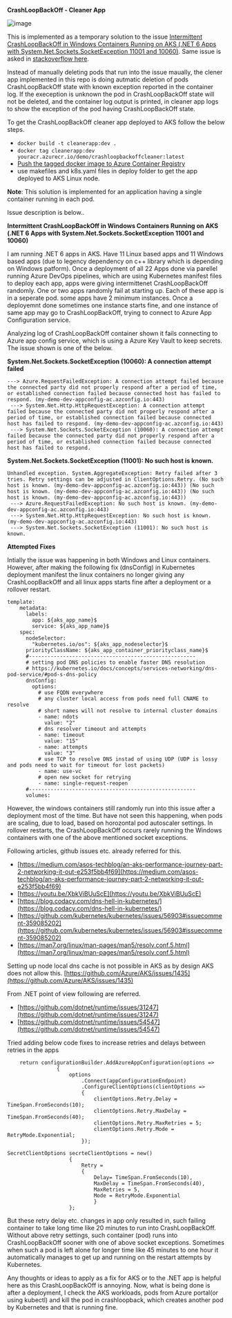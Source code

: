 **CrashLoopBackOff - Cleaner App**

![image](https://user-images.githubusercontent.com/20109548/230338712-5a1dc407-6b54-48ef-ac34-d8793324fa3c.png)


This is implemented as a temporary solution to the issue [Intermittent CrashLoopBackOff in Windows Containers Running on AKS (.NET 6 Apps with System.Net.Sockets.SocketException 11001 and 10060)](https://github.com/Azure/AKS/issues/3598). Same issue is asked in [stackoverflow here](https://stackoverflow.com/questions/75928226/intermittent-crashloopbackoff-in-windows-containers-running-on-aks-net-6-apps).

Instead of manually deleting pods that run into the issue maually, the clener app implemented in this repo is doing autmatic deletion of pods CrashLoopBackOff state with known exception reported in the container log. If the exeception is unknown the pod in CrashLoopBackOff state will not be deleted, and the container log output is printed, in cleaner app logs to show the exception of the pod having CrashLoopBackOff state.

To get the CrashLoopBackOff cleaner app deployed to AKS follow the below steps.

- `docker build -t cleanerapp:dev .`
- `docker tag cleanerapp:dev youracr.azurecr.io/demo/crashloopbackoffcleaner:latest`
- [Push the tagged docker image to Azure Container Registry](http://chamindac.blogspot.com/2022/09/manually-push-net-app-docker-image-to.html)
- use makefiles and k8s.yaml files in deploy folder to get the app deployed to AKS Linux node.


**Note**: This solution is implemented for an application having a single container running in each pod.

Issue description is below..

**Intermittent CrashLoopBackOff in Windows Containers Running on AKS (.NET 6 Apps with System.Net.Sockets.SocketException 11001 and 10060)**

I am running .NET 6 apps in AKS. Have 11 Linux based apps and 11 Windows based apps (due to legency dependency on c++ library which is depending on Windows patform). Once a deployment of all 22 Apps done via parellel running Azure DevOps pipelines, which are using Kubernetes manifest files to deploy each app, apps were giving intermittenet CrashLoopBackOff randomly. One or two apps randomly fail at starting up. Each of these app is in a seperate pod. some apps have 2 minimum instances. Once a deployemnt done sometimes one instance starts fine, and one instance of same app may go to CrashLoopBackOff, trying to connect to Azure App Configuration service.

Analyzing log of CrashLoopBackOff container shown it fails connecting to Azure app config service, which is using a Azure Key Vault to keep secrets. The issue shown is one of the below.

**System.Net.Sockets.SocketException (10060): A connection attempt failed**
```
---> Azure.RequestFailedException: A connection attempt failed because the connected party did not properly respond after a period of time, or established connection failed because connected host has failed to respond. (my-demo-dev-appconfig-ac.azconfig.io:443)
 ---> System.Net.Http.HttpRequestException: A connection attempt failed because the connected party did not properly respond after a period of time, or established connection failed because connected host has failed to respond. (my-demo-dev-appconfig-ac.azconfig.io:443)
 ---> System.Net.Sockets.SocketException (10060): A connection attempt failed because the connected party did not properly respond after a period of time, or established connection failed because connected host has failed to respond.
```

**System.Net.Sockets.SocketException (11001): No such host is known.**
```
Unhandled exception. System.AggregateException: Retry failed after 3 tries. Retry settings can be adjusted in ClientOptions.Retry. (No such host is known. (my-demo-dev-appconfig-ac.azconfig.io:443)) (No such host is known. (my-demo-dev-appconfig-ac.azconfig.io:443)) (No such host is known. (my-demo-dev-appconfig-ac.azconfig.io:443))
 ---> Azure.RequestFailedException: No such host is known. (my-demo-dev-appconfig-ac.azconfig.io:443)
 ---> System.Net.Http.HttpRequestException: No such host is known. (my-demo-dev-appconfig-ac.azconfig.io:443)
 ---> System.Net.Sockets.SocketException (11001): No such host is known.
```


**Attempted Fixes**


Intially the issue was happening in both Windows and Linux containers. However, after making the following fix (dnsConfig) in Kubernetes deployment manifest the linux containers no longer giving any CrashLoopBackOff and all linux apps starts fine after a deployment or a rollover restart.

```
template:
    metadata:
      labels:
        app: ${aks_app_name}$
        service: ${aks_app_name}$
    spec:
      nodeSelector:
        "kubernetes.io/os": ${aks_app_nodeselector}$
      priorityClassName: ${aks_app_container_priorityclass_name}$
      #------------------------------------------------------
      # setting pod DNS policies to enable faster DNS resolution
      # https://kubernetes.io/docs/concepts/services-networking/dns-pod-service/#pod-s-dns-policy
      dnsConfig:
        options:
          # use FQDN everywhere 
          # any cluster local access from pods need full CNAME to resolve 
          # short names will not resolve to internal cluster domains
          - name: ndots
            value: "2"
          # dns resolver timeout and attempts
          - name: timeout
            value: "15"
          - name: attempts
            value: "3"
          # use TCP to resolve DNS instad of using UDP (UDP is lossy and pods need to wait for timeout for lost packets)
          - name: use-vc
          # open new socket for retrying
          - name: single-request-reopen
      #------------------------------------------------------
      volumes:
```

However, the windows containers still randomly run into this issue after a deployment most of the time. But have not seen this happening, when pods are scaling, due to load, based on horozontal pod autoscaler settings. In rollover restarts, the CrashLoopBackOff occurs rarely running the Windows containers with one of the above mentioned socket exceptions.

Following articles, github issues etc. already referred for this.

 - [https://medium.com/asos-techblog/an-aks-performance-journey-part-2-networking-it-out-e253f5bb4f69](https://medium.com/asos-techblog/an-aks-performance-journey-part-2-networking-it-out-e253f5bb4f69)
 - [https://youtu.be/XbkViBUuScE](https://youtu.be/XbkViBUuScE)
 - [https://blog.codacy.com/dns-hell-in-kubernetes/](https://blog.codacy.com/dns-hell-in-kubernetes/)
 - [https://github.com/kubernetes/kubernetes/issues/56903#issuecomment-359085202](https://github.com/kubernetes/kubernetes/issues/56903#issuecomment-359085202)
 - [https://man7.org/linux/man-pages/man5/resolv.conf.5.html](https://man7.org/linux/man-pages/man5/resolv.conf.5.html)

Setting up node local dns cache is not possible in AKS as by design AKS does not allow this. [https://github.com/Azure/AKS/issues/1435](https://github.com/Azure/AKS/issues/1435)

From .NET point of view following are referred.
 - [https://github.com/dotnet/runtime/issues/31247](https://github.com/dotnet/runtime/issues/31247)
 - [https://github.com/dotnet/runtime/issues/54547](https://github.com/dotnet/runtime/issues/54547)

Tried adding below code fixes to increase retries and delays between retries in the apps

```
    return configurationBuilder.AddAzureAppConfiguration(options =>
                {
                    options
                        .Connect(appConfigurationEndpoint)
                        .ConfigureClientOptions(clientOptions =>
                        {
                            clientOptions.Retry.Delay = TimeSpan.FromSeconds(10);
                            clientOptions.Retry.MaxDelay = TimeSpan.FromSeconds(40);
                            clientOptions.Retry.MaxRetries = 5;
                            clientOptions.Retry.Mode = RetryMode.Exponential;
                        });
```

```
SecretClientOptions secrteClientOptions = new()
                    {
                        Retry =
                        {
                            Delay= TimeSpan.FromSeconds(10),
                            MaxDelay = TimeSpan.FromSeconds(40),
                            MaxRetries = 5,
                            Mode = RetryMode.Exponential
                            }
                    };
```



But these retry delay etc. changes in app only resulted in, such failing container to take long time like 20 minutes to run into CrashLoopBackOff. Without above retry settings, such container (pod) runs into CrashLoopBackOff sooner with one of above socket exceptions. Sometimes when such a pod is left alone for longer time like 45 minutes to one hour it automatically manages to get up and running on the restart attempts by Kubernetes.

Any thoughts or ideas to apply as a fix for AKS or to the .NET app is helpful here as this CrashLoopBackOff is annoying. Now, what is being done is after a deployment, I check the AKS workloads, pods from Azure portal(or using kubectl) and kill the pod in crashloopback, which creates another pod by Kubernetes and that is running fine.
